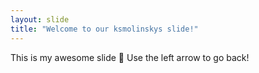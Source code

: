 ```yaml
---
layout: slide
title: "Welcome to our ksmolinskys slide!"
---
```

This is my awesome slide :tada:
Use the left arrow to go back!
